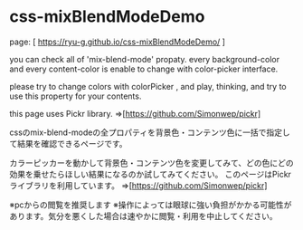 # css-mixBlendModeDemo

page: [ https://ryu-g.github.io/css-mixBlendModeDemo/ ]


you can check all of 'mix-blend-mode' propaty. every background-color and every content-color is enable to change with color-picker interface.

please try to change colors with colorPicker , and play, thinking, and try to use this property for your contents.

this page uses Pickr library.
=>[https://github.com/Simonwep/pickr]


cssのmix-blend-modeの全プロパティを背景色・コンテンツ色に一括で指定して結果を確認できるページです。

カラーピッカーを動かして背景色・コンテンツ色を変更してみて、どの色にどの効果を乗せたらほしい結果になるのか試してみてください。
このページはPickrライブラリを利用しています。
=>[https://github.com/Simonwep/pickr]

※pcからの閲覧を推奨します
※操作によっては眼球に強い負担がかかる可能性があります。気分を悪くした場合は速やかに閲覧・利用を中止してください。
